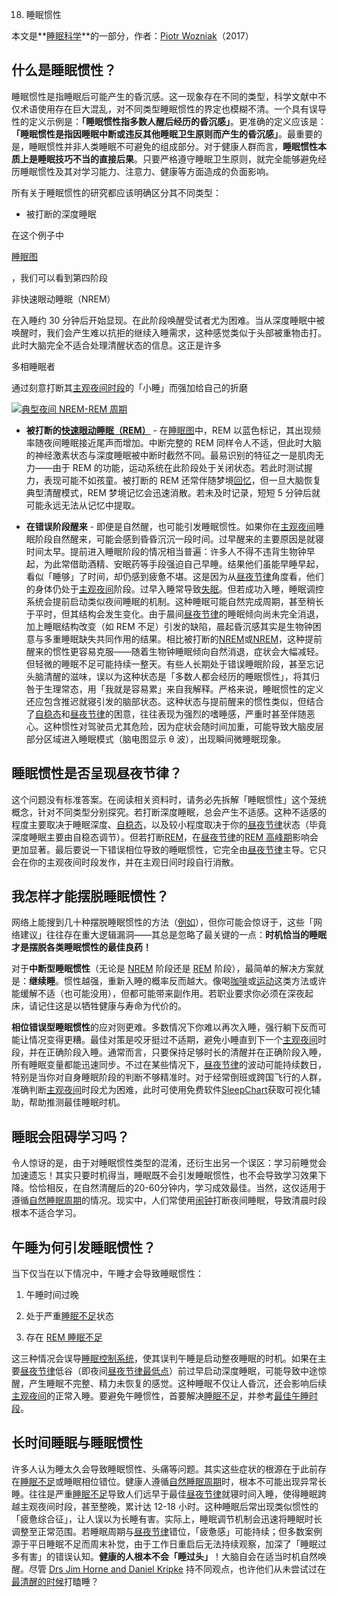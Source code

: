 18. 睡眠惯性

本文是**[睡眠科学](https://supermemo.guru/wiki/Science_of_sleep)**的一部分，作者：[Piotr Wozniak](https://supermemo.guru/wiki/Piotr_Wozniak)（2017）

## 什么是睡眠惯性？

睡眠惯性是指睡眠后可能产生的昏沉感。这一现象存在不同的类型，科学文献中不仅术语使用存在巨大混乱，对不同类型睡眠惯性的界定也模糊不清。一个具有误导性的定义示例是：**「睡眠惯性指多数人醒后经历的昏沉感」**。更准确的定义应该是：**「睡眠惯性是指因睡眠中断或违反其他睡眠卫生原则而产生的昏沉感」**。最重要的是，睡眠惯性并非人类睡眠不可避免的组成部分。对于健康人群而言，**睡眠惯性本质上是睡眠技巧不当的直接后果**。只要严格遵守睡眠卫生原则，就完全能够避免经历睡眠惯性及其对学习能力、注意力、健康等方面造成的负面影响。

所有关于睡眠惯性的研究都应该明确区分其不同类型：

- 被打断的深度睡眠

在这个例子中

[睡眠图](https://supermemo.guru/wiki/Good_sleep,_good_learning,_good_life:_Glossary#hypnogram)

，我们可以看到第四阶段

非快速眼动睡眠（NREM）

在入睡约 30 分钟后开始显现。在此阶段唤醒受试者尤为困难。当从深度睡眠中被唤醒时，我们会产生难以抗拒的继续入睡需求，这种感觉类似于头部被重物击打。此时大脑完全不适合处理清醒状态的信息。这正是许多

多相睡眠者

通过刻意打断其[主观夜间时段](https://supermemo.guru/wiki/Subjective_night)的「小睡」而强加给自己的折磨

[![典型夜间 NREM-REM 周期](https://supermemo.guru/images/d/da/Sleep_stages.gif)](https://supermemo.guru/wiki/File:Sleep_stages.gif)

- **被打断的[快速眼动睡眠（REM）](https://supermemo.guru/wiki/REM)** - 在[睡眠图](https://supermemo.guru/wiki/Good_sleep,_good_learning,_good_life:_Glossary#hypnogram)中，REM 以蓝色标记，其出现频率随夜间睡眠接近尾声而增加。中断完整的 REM 同样令人不适，但此时大脑的神经激素状态与深度睡眠被中断时截然不同。最易识别的特征之一是肌肉无力——由于 REM 的功能，运动系统在此阶段处于关闭状态。若此时测试握力，表现可能不如孩童。被打断的 REM 还常伴随梦境[回忆](https://supermemo.guru/wiki/Recall)，但一旦大脑恢复典型清醒模式，REM 梦境记忆会迅速消散。若未及时记录，短短 5 分钟后就可能永远无法从记忆中提取。

- **在错误阶段醒来** - 即便是自然醒，也可能引发睡眠惯性。如果你在[主观夜间](https://supermemo.guru/wiki/Subjective_night)睡眠阶段自然醒来，可能会感到昏昏沉沉一段时间。过早醒来的主要原因是就寝时间太早。提前进入睡眠阶段的情况相当普遍：许多人不得不违背生物钟早起，为此常借助酒精、安眠药等手段强迫自己早睡。结果他们虽能早睡早起，看似「睡够」了时间，却仍感到疲惫不堪。这是因为从[昼夜节律](https://supermemo.guru/wiki/Circadian)角度看，他们的身体仍处于[主观夜间](https://supermemo.guru/wiki/Subjective_night)阶段。过早入睡常导致[失眠](https://supermemo.guru/wiki/Insomnia)。但若成功入睡，睡眠调控系统会提前启动类似夜间睡眠的机制。这种睡眠可能自然完成周期，甚至稍长于平时，但其结构会发生变化。由于晨间[昼夜节律](https://supermemo.guru/wiki/Circadian)的睡眠倾向尚未完全消退，加上睡眠结构改变（如 REM 不足）引发的缺陷，晨起昏沉感其实是生物钟困意与多重睡眠缺失共同作用的结果。相比被打断的[NREM](https://supermemo.guru/wiki/NREM)或[NREM](https://supermemo.guru/wiki/REM)，这种提前醒来的惯性更容易克服——随着生物钟睡眠倾向自然消退，症状会大幅减轻。但轻微的睡眠不足可能持续一整天。有些人长期处于错误睡眠阶段，甚至忘记头脑清醒的滋味，误以为这种状态是「多数人都会经历的睡眠惯性」，将其归咎于生理常态，用「我就是容易累」来自我解释。严格来说，睡眠惯性的定义还应包含推迟就寝引发的脑部状态。这种状态与提前醒来的惯性类似，但结合了[自稳态](https://supermemo.guru/wiki/Homeostatic)和[昼夜节律](https://supermemo.guru/wiki/Circadian)的困意，往往表现为强烈的嗜睡感，严重时甚至伴随恶心。这种惯性对驾驶员尤其危险，因为症状会随时间加重，可能导致大脑皮层部分区域进入睡眠模式（脑电图显示 θ 波），出现瞬间微睡眠现象。

## 睡眠惯性是否呈现昼夜节律？

这个问题没有标准答案。在阅读相关资料时，请务必先拆解「睡眠惯性」这个笼统概念，针对不同类型分别探究。若打断深度睡眠，总会产生不适感。这种不适感的程度主要取决于睡眠深度、[自稳态](https://supermemo.guru/wiki/Homeostatic)，以及较小程度取决于你的[昼夜节律](https://supermemo.guru/wiki/Circadian)状态（毕竟深度睡眠主要由自稳态调节）。但若打断[REM](https://supermemo.guru/wiki/REM)，在[昼夜节律](https://supermemo.guru/wiki/Circadian)的[REM 高峰期](https://supermemo.guru/wiki/REM)影响会更加显著。最后要说一下错误相位导致的睡眠惯性，它完全由[昼夜节律](https://supermemo.guru/wiki/Circadian)主导。它只会在你的主观夜间时段发作，并在主观日间时段自行消散。

## 我怎样才能摆脱睡眠惯性？

网络上能搜到几十种摆脱睡眠惯性的方法（[例如](http://www.wikihow.com/Cope-With-Sleep-Inertia-(Not-Able-to-Get-Up))），但你可能会惊讶于，这些「网络建议」往往存在重大逻辑漏洞——其总是忽略了最关键的一点：**时机恰当的睡眠才是摆脱各类睡眠惯性的最佳良药！**

对于**中断型睡眠惯性**（无论是 [NREM](https://supermemo.guru/wiki/NREM) 阶段还是 [REM](https://supermemo.guru/wiki/REM) 阶段），最简单的解决方案就是：**继续睡**。惯性越强，重新入睡的概率反而越大。像喝[咖啡](https://supermemo.guru/wiki/Factors_that_affect_sleep#Caffeine)或[运动](https://supermemo.guru/wiki/Factors_that_affect_sleep#Exercise)这类方法或许能缓解不适（也可能没用），但都可能带来副作用。若职业要求你必须在深夜起床，请记住这是以牺牲健康与寿命为代价的。

**相位错误型睡眠惯性**的应对则更难。多数情况下你难以再次入睡，强行躺下反而可能让情况变得更糟。最佳对策是咬牙挺过不适期，避免小睡直到下一个[主观夜间](https://supermemo.guru/wiki/Subjective_night)时段，并在正确阶段入睡。通常而言，只要保持足够时长的清醒并在正确阶段入睡，所有睡眠变量都能迅速同步。不过在某些情况下，[昼夜节律](https://supermemo.guru/wiki/Circadian)的波动可能持续数日，特别是当你对自身睡眠阶段的判断不够精准时。对于经常倒班或跨国飞行的人群，准确判断[主观夜间](https://supermemo.guru/wiki/Subjective_night)时段尤为困难，此时可使用免费软件[SleepChart](https://supermemo.guru/wiki/SleepChart)获取可视化辅助，帮助推测最佳睡眠时机。

## 睡眠会阻碍学习吗？

令人惊讶的是，由于对睡眠惯性类型的混淆，还衍生出另一个误区：学习前睡觉会加速遗忘！其实只要时机得当，睡眠既不会引发睡眠惯性，也不会导致学习效果下降。恰恰相反，在自然清醒后的20-60分钟内，学习成效最佳。当然，这仅适用于遵循[自然睡眠周期](https://supermemo.guru/wiki/Free_running_sleep)的情况。现实中，人们常使用[闹钟](https://supermemo.guru/wiki/Alarm_clock)打断夜间睡眠，导致清晨时段根本不适合学习。

## 午睡为何引发睡眠惯性？

当下仅当在以下情况中，午睡才会导致睡眠惯性：

1. 午睡时间过晚  

2. 处于严重[睡眠不足](https://supermemo.guru/wiki/Sleep_deprivation)状态  

3. 存在 [REM 睡眠不足](https://supermemo.guru/wiki/How_do_we_fall_asleep%3F#REM_rebound_hypothesis)  

这三种情况会误导[睡眠控制系统](https://supermemo.guru/wiki/Sleep_control_system)，使其误判午睡是启动整夜睡眠的时机。如果在主要[昼夜节律](https://supermemo.guru/wiki/Circadian)低谷（即夜间[昼夜节律最低点](https://supermemo.guru/wiki/Circadian_nadir)）前过早启动深度睡眠，可能导致中途惊醒，产生睡眠不完整、精力未恢复的感觉。这种睡眠不仅让人昏沉，还会影响后续[主观夜间](https://supermemo.guru/wiki/Subjective_night)的正常入睡。要避免午睡惯性，首要解决[睡眠不足](https://supermemo.guru/wiki/Sleep_deprivation)，并参考[最佳午睡时段](https://supermemo.guru/wiki/Best_time_for_napping)。

## 长时间睡眠与睡眠惯性

许多人认为睡太久会导致睡眠惯性、头痛等问题。其实这些症状的根源在于此前存在[睡眠不足](https://supermemo.guru/wiki/Sleep_deprivation)或睡眠相位错位。健康人遵循[自然睡眠周期](https://supermemo.guru/wiki/Free_running_sleep)时，根本不可能出现异常长睡。往往是严重[睡眠不足](https://supermemo.guru/wiki/Sleep_deprivation)导致人们远早于最佳[昼夜节律](https://supermemo.guru/wiki/Circadian)就寝时间入睡，使得睡眠跨越主观夜间时段，甚至整晚，累计达 12-18 小时。这种睡眠后常出现类似惯性的「疲惫综合征」，让人误以为长睡有害。实际上，睡眠调节机制会迅速将睡眠时长调整至正常范围。若睡眠周期与[昼夜节律](https://supermemo.guru/wiki/Circadian_cycle)错位，「疲惫感」可能持续；但多数案例源于平日睡眠不足而周末补觉，由于工作日重启后无法持续观察，加深了「睡眠过多有害」的错误认知。**健康的人根本不会「睡过头」**！大脑自会在适当时机自然唤醒。尽管 [Drs Jim Horne and Daniel Kripke](https://supermemo.guru/wiki/How_long_should_we_sleep%3F#Jim_Horne_and_Daniel_Kripke) 持不同观点，也许他们从未尝试过在[最清醒的时候](https://supermemo.guru/wiki/Acrophase)打瞌睡？